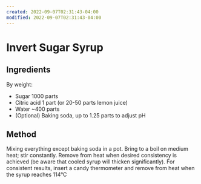 ```yaml
---
created: 2022-09-07T02:31:43-04:00
modified: 2022-09-07T02:31:43-04:00
---
```


# Invert Sugar Syrup

## Ingredients
By weight:
* Sugar 1000 parts
* Citric acid 1 part (or 20-50 parts lemon juice)
* Water ~400 parts
* (Optional) Baking soda, up to 1.25 parts to adjust pH

## Method

Mixing everything except baking soda in a pot. Bring to a boil on medium heat; stir constantly. Remove from heat when desired consistency is achieved (be aware that cooled syrup will thicken significantly). For consistent results, insert a candy thermometer and remove from heat when the syrup reaches 114°C
